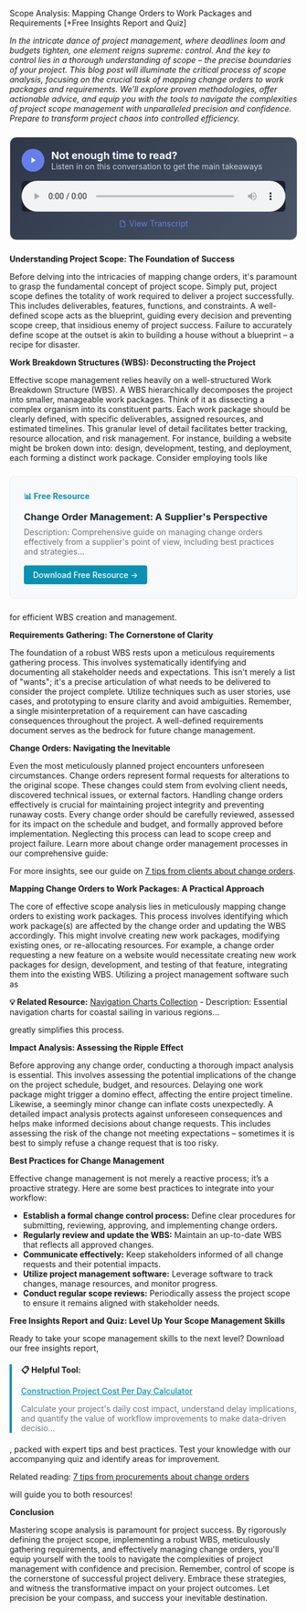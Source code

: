 Scope Analysis: Mapping Change Orders to Work Packages and Requirements [+Free Insights Report and Quiz]  <p><i>In the intricate dance of project management, where deadlines loom and budgets tighten, one element reigns supreme: control.  And the key to control lies in a thorough understanding of scope – the precise boundaries of your project.  This blog post will illuminate the critical process of scope analysis, focusing on the crucial task of mapping change orders to work packages and requirements. We’ll explore proven methodologies, offer actionable advice, and equip you with the tools to navigate the complexities of project scope management with unparalleled precision and confidence.  Prepare to transform project chaos into controlled efficiency.</i></p>


<div style="background: linear-gradient(135deg, #2D3748 0%, #4A5568 100%); padding: 20px; border-radius: 12px; margin: 24px 0; border: 1px solid #E2E8F0;">
  <div style="display: flex; align-items: center; gap: 12px; margin-bottom: 16px;">
    <div style="width: 40px; height: 40px; background: #667eea; border-radius: 50%; display: flex; align-items: center; justify-content: center;">
      <svg width="16" height="16" viewBox="0 0 24 24" fill="white">
        <path d="M8 5v14l11-7z"/>
      </svg>
    </div>
    <div>
      <h3 style="color: white; margin: 0; font-size: 18px; font-weight: bold;">Not enough time to read?</h3>
      <p style="color: #CBD5E0; margin: 0; font-size: 14px;">Listen in on this conversation to get the main takeaways</p>
    </div>
  </div>
  <audio controls style="width: 100%; background: #1A202C; border-radius: 6px;">
    <source src="/podcasts/audio/post-26.wav" type="audio/wav">
    Your browser does not support the audio element.
  </audio>
  <div style="margin-top: 12px; text-align: center;">
    <a href="/podcasts/transcripts/post-26-transcript.txt" 
       style="color: #667eea; text-decoration: none; font-size: 14px; display: inline-flex; align-items: center; gap: 4px;"
       target="_blank">
      <svg width="14" height="14" viewBox="0 0 24 24" fill="currentColor">
        <path d="M14,2H6A2,2 0 0,0 4,4V20A2,2 0 0,0 6,22H18A2,2 0 0,0 20,20V8L14,2M18,20H6V4H13V9H18V20Z"/>
      </svg>
      View Transcript
    </a>
  </div>
</div>

<p><b>Understanding Project Scope: The Foundation of Success</b></p>

<p>Before delving into the intricacies of mapping change orders, it's paramount to grasp the fundamental concept of project scope.  Simply put, project scope defines the totality of work required to deliver a project successfully. This includes deliverables, features, functions, and constraints.  A well-defined scope acts as the blueprint, guiding every decision and preventing scope creep, that insidious enemy of project success.  Failure to accurately define scope at the outset is akin to building a house without a blueprint – a recipe for disaster.</p>

<p><b>Work Breakdown Structures (WBS): Deconstructing the Project</b></p>

<p>Effective scope management relies heavily on a well-structured Work Breakdown Structure (WBS).  A WBS hierarchically decomposes the project into smaller, manageable work packages.  Think of it as dissecting a complex organism into its constituent parts. Each work package should be clearly defined, with specific deliverables, assigned resources, and estimated timelines. This granular level of detail facilitates better tracking, resource allocation, and risk management.  For instance, building a website might be broken down into: design, development, testing, and deployment, each forming a distinct work package.  Consider employing tools like 
<div style="background: #f8f9fa; border: 1px solid #e9ecef; border-radius: 8px; padding: 24px; margin: 24px 0;">
<h4 style="color: #0891b2; margin: 0 0 12px 0;">📊 Free Resource</h4>
<h3 style="margin: 0 0 8px 0;"><a href="/resources/change-order-management" style="color: #1f2937; text-decoration: none;">Change Order Management: A Supplier's Perspective</a></h3>
<p style="color: #6b7280; margin: 0 0 16px 0; font-size: 14px;">Description: Comprehensive guide on managing change orders effectively from a supplier's point of view, including best practices and strategies...</p>
<a href="/resources/change-order-management" style="background: #0891b2; color: white; padding: 8px 16px; border-radius: 4px; text-decoration: none; font-weight: 500; display: inline-block;">Download Free Resource →</a>
</div> for efficient WBS creation and management.</p>

<p><b>Requirements Gathering: The Cornerstone of Clarity</b></p>

<p>The foundation of a robust WBS rests upon a meticulous requirements gathering process.  This involves systematically identifying and documenting all stakeholder needs and expectations.  This isn't merely a list of "wants"; it's a precise articulation of what needs to be delivered to consider the project complete.  Utilize techniques such as user stories, use cases, and prototyping to ensure clarity and avoid ambiguities.  Remember, a single misinterpretation of a requirement can have cascading consequences throughout the project.  A well-defined requirements document serves as the bedrock for future change management.</p>

<p><b>Change Orders: Navigating the Inevitable</b></p>

<p>Even the most meticulously planned project encounters unforeseen circumstances. Change orders represent formal requests for alterations to the original scope.  These changes could stem from evolving client needs, discovered technical issues, or external factors.  Handling change orders effectively is crucial for maintaining project integrity and preventing runaway costs.  Every change order should be carefully reviewed, assessed for its impact on the schedule and budget, and formally approved before implementation. Neglecting this process can lead to scope creep and project failure.  Learn more about change order management processes in our comprehensive guide: <p>For more insights, see our guide on <a href="/posts/post-10">7 tips from clients about change orders</a>.</p></p>

<p><b>Mapping Change Orders to Work Packages: A Practical Approach</b></p>

<p>The core of effective scope analysis lies in meticulously mapping change orders to existing work packages. This process involves identifying which work package(s) are affected by the change order and updating the WBS accordingly.  This might involve creating new work packages, modifying existing ones, or re-allocating resources.  For example, a change order requesting a new feature on a website would necessitate creating new work packages for design, development, and testing of that feature, integrating them into the existing WBS. Utilizing a project management software such as 
<p><b>💡 Related Resource:</b> <a href="/resources/navigation-charts">Navigation Charts Collection</a> - Description: Essential navigation charts for coastal sailing in various regions...</p> greatly simplifies this process.</p>

<p><b>Impact Analysis: Assessing the Ripple Effect</b></p>

<p>Before approving any change order, conducting a thorough impact analysis is essential. This involves assessing the potential implications of the change on the project schedule, budget, and resources.  Delaying one work package might trigger a domino effect, affecting the entire project timeline.  Likewise, a seemingly minor change can inflate costs unexpectedly.  A detailed impact analysis protects against unforeseen consequences and helps make informed decisions about change requests.  This includes assessing the risk of the change not meeting expectations – sometimes it is best to simply refuse a change request that is too risky.</p>  <p><b>Best Practices for Change Management</b></p>

<p>Effective change management is not merely a reactive process; it’s a proactive strategy.  Here are some best practices to integrate into your workflow:</p>
<ul>
<li><b>Establish a formal change control process:</b> Define clear procedures for submitting, reviewing, approving, and implementing change orders.</li>
<li><b>Regularly review and update the WBS:</b>  Maintain an up-to-date WBS that reflects all approved changes.</li>
<li><b>Communicate effectively:</b> Keep stakeholders informed of all change requests and their potential impacts.</li>
<li><b>Utilize project management software:</b> Leverage software to track changes, manage resources, and monitor progress.</li>
<li><b>Conduct regular scope reviews:</b> Periodically assess the project scope to ensure it remains aligned with stakeholder needs.</li>
</ul>  <p><b>Free Insights Report and Quiz: Level Up Your Scope Management Skills</b></p>

<p>Ready to take your scope management skills to the next level? Download our free insights report, 
<div style="border-left: 4px solid #0891b2; padding-left: 16px; margin: 20px 0;">
<p><b>📋 Helpful Tool:</b></p>
<p><a href="/resources/project-cost-calculator" style="color: #0891b2; font-weight: 500;">Construction Project Cost Per Day Calculator</a></p>
<p style="font-size: 14px; color: #6b7280;">Calculate your project's daily cost impact, understand delay implications, and quantify the value of workflow improvements to make data-driven decisio...</p>
</div>, packed with expert tips and best practices.  Test your knowledge with our accompanying quiz and identify areas for improvement.  <p>Related reading: <a href="/posts/post-11">7 tips from procurements about change orders</a></p> will guide you to both resources!</p>  <p><b>Conclusion</b></p>

<p>Mastering scope analysis is paramount for project success.  By rigorously defining the project scope, implementing a robust WBS, meticulously gathering requirements, and effectively managing change orders, you'll equip yourself with the tools to navigate the complexities of project management with confidence and precision.  Remember, control of scope is the cornerstone of successful project delivery.  Embrace these strategies, and witness the transformative impact on your project outcomes.  Let precision be your compass, and success your inevitable destination.
</p>
